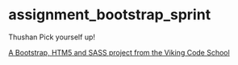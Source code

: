 assignment_bootstrap_sprint
===========================
Thushan
Pick yourself up!

[A Bootstrap, HTM5 and SASS project from the Viking Code School](http://www.vikingcodeschool.com)
